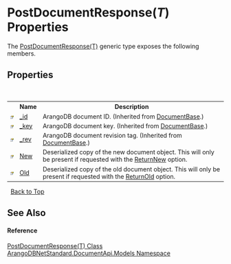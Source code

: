# PostDocumentResponse(*T*) Properties
 

The <a href="dc495571-5b0b-31ca-ccf9-e0c1d4addb80">PostDocumentResponse(T)</a> generic type exposes the following members.


## Properties
&nbsp;<table><tr><th></th><th>Name</th><th>Description</th></tr><tr><td>![Public property](media/pubproperty.gif "Public property")</td><td><a href="a0476557-4a19-0eae-f9e6-bf05599ad283">_id</a></td><td>
ArangoDB document ID.
 (Inherited from <a href="a5eaa0e0-20e6-6527-df46-e76faa3ec20a">DocumentBase</a>.)</td></tr><tr><td>![Public property](media/pubproperty.gif "Public property")</td><td><a href="12b077b9-8dd6-3303-069d-e132c7a8c710">_key</a></td><td>
ArangoDB document key.
 (Inherited from <a href="a5eaa0e0-20e6-6527-df46-e76faa3ec20a">DocumentBase</a>.)</td></tr><tr><td>![Public property](media/pubproperty.gif "Public property")</td><td><a href="94e9ac20-6fa8-2d8d-8804-795d19fe03ec">_rev</a></td><td>
ArangoDB document revision tag.
 (Inherited from <a href="a5eaa0e0-20e6-6527-df46-e76faa3ec20a">DocumentBase</a>.)</td></tr><tr><td>![Public property](media/pubproperty.gif "Public property")</td><td><a href="bc67f61c-db50-7902-969f-2bb2984f5050">New</a></td><td>
Deserialized copy of the new document object. This will only be present if requested with the <a href="b15da2b2-ae3c-0fe6-7e7b-f17d6c7080ae">ReturnNew</a> option.</td></tr><tr><td>![Public property](media/pubproperty.gif "Public property")</td><td><a href="fc184018-44ee-6e39-31db-62eff606ebb0">Old</a></td><td>
Deserialized copy of the old document object. This will only be present if requested with the <a href="0efbcbe9-dc3f-2426-d9ca-8702cdd504db">ReturnOld</a> option.</td></tr></table>&nbsp;
<a href="#postdocumentresponse(*t*)-properties">Back to Top</a>

## See Also


#### Reference
<a href="dc495571-5b0b-31ca-ccf9-e0c1d4addb80">PostDocumentResponse(T) Class</a><br /><a href="81a73561-cfc6-64b8-9923-29f0333f4867">ArangoDBNetStandard.DocumentApi.Models Namespace</a><br />